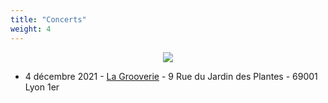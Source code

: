 ```yaml
---
title: "Concerts"
weight: 4
---
```

<div style="text-align: center;">
<img src="/images/Souldiers-2021-General-1000pxl-EXE1.png" />
</div>

- 4 décembre 2021 - [La Grooverie](https://www.facebook.com/lagrooverie) - 9 Rue du Jardin des Plantes - 69001 Lyon 1er

